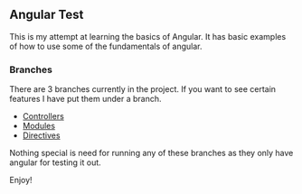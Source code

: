 ## Angular Test
This is my attempt at learning the basics of Angular. It has basic examples of how to use some of the fundamentals of angular.

### Branches
There are 3 branches currently in the project. If you want to see certain features I have put them under a branch.
   - [Controllers](https://github.com/rizowski/Angular-Test/tree/Controllers)
   - [Modules](https://github.com/rizowski/Angular-Test/tree/Modules)
   - [Directives](https://github.com/rizowski/Angular-Test/tree/Directives)

Nothing special is need for running any of these branches as they only have angular for testing it out.

Enjoy!
